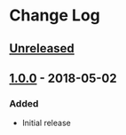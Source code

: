 # Change Log #

## [Unreleased] ##

## [1.0.0] - 2018-05-02 ##

### Added ###

  - Initial release

[Unreleased]: https://github.com/dochang/ansible-role-bootstrap/compare/1.0.0...HEAD
[1.0.0]: https://github.com/dochang/ansible-role-bootstrap/commits/1.0.0
